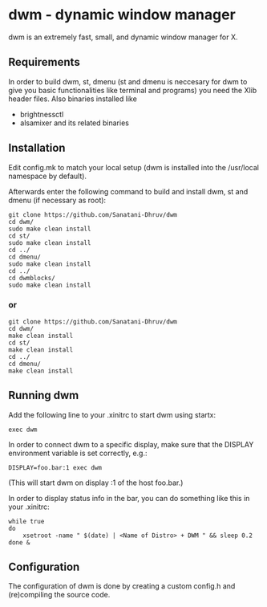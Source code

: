 dwm - dynamic window manager
============================
dwm is an extremely fast, small, and dynamic window manager for X.


Requirements
------------
In order to build dwm, st, dmenu (st and dmenu is neccesary for dwm to give you basic functionalities like terminal and programs) you need the Xlib header files.
Also binaries installed like
- brightnessctl
- alsamixer and its related binaries

Installation
------------
Edit config.mk to match your local setup (dwm is installed into
the /usr/local namespace by default).

Afterwards enter the following command to build and install dwm, st and dmenu (if
necessary as root):

```
git clone https://github.com/Sanatani-Dhruv/dwm
cd dwm/
sudo make clean install
cd st/
sudo make clean install
cd ../
cd dmenu/
sudo make clean install
cd ../
cd dwmblocks/
sudo make clean install
```

### or

```
git clone https://github.com/Sanatani-Dhruv/dwm
cd dwm/
make clean install
cd st/
make clean install
cd ../
cd dmenu/
make clean install
```
Running dwm
-----------
Add the following line to your .xinitrc to start dwm using startx:

    exec dwm

In order to connect dwm to a specific display, make sure that
the DISPLAY environment variable is set correctly, e.g.:

    DISPLAY=foo.bar:1 exec dwm

(This will start dwm on display :1 of the host foo.bar.)

In order to display status info in the bar, you can do something
like this in your .xinitrc:

```
while true
do
    xsetroot -name " $(date) | <Name of Distro> + DWM " && sleep 0.2
done &
```



Configuration
-------------
The configuration of dwm is done by creating a custom config.h
and (re)compiling the source code.
